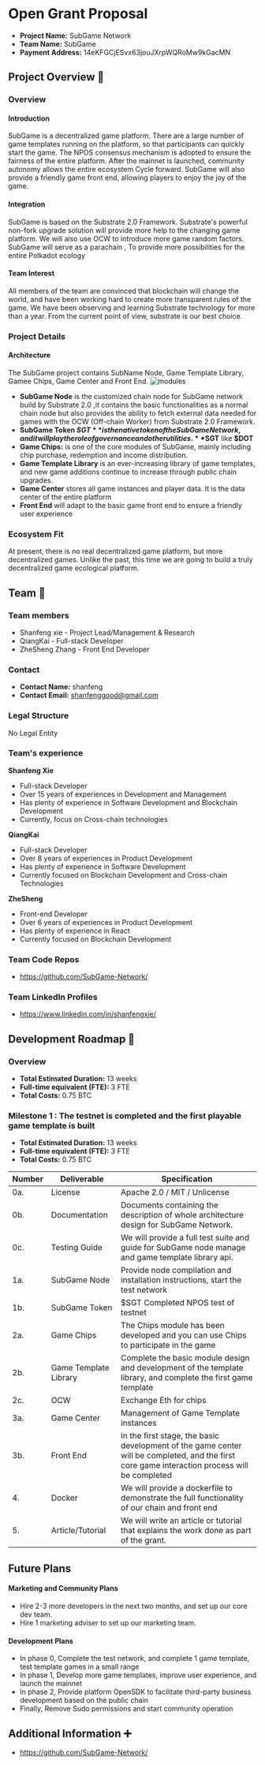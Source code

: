 # Open Grant Proposal

* **Project Name:** SubGame Network
* **Team Name:** SubGame
* **Payment Address:** 14eKFGCjESvx63jouJXrpWQRoMw9kGacMN

## Project Overview :page_facing_up: 
### Overview
#### Introduction
SubGame is a decentralized game platform. There are a large number of game templates running on the platform, so that participants can quickly start the game. The NPOS consensus mechanism is adopted to ensure the fairness of the entire platform. After the mainnet is launched, community autonomy allows the entire ecosystem Cycle forward.
SubGame will also provide a friendly game front end, allowing players to enjoy the joy of the game.
#### Integration
SubGame is based on the Substrate 2.0 Framework. Substrate's powerful non-fork upgrade solution will provide more help to the changing game platform. We will also use OCW to introduce more game random factors. SubGame will serve as a parachain , To provide more possibilities for the entire Polkadot ecology
#### Team Interest
All members of the team are convinced that blockchain will change the world, and have been working hard to create more transparent rules of the game. We have been observing and learning Substrate technology for more than a year. From the current point of view, substrate is our best choice.
### Project Details 
#### Architecture
The SubGame project contains SubName Node, Game Template Library, Gamee Chips, Game Center and Front End.
![modules](https://raw.githubusercontent.com/SubGame-Network/graphics/main/subgame-core-modules.png)
* **SubGame Node** is the customized chain node for SubGame network build by Substrate 2.0 ,it contains the basic functionalities as a normal chain node but also provides the ability to fetch external data needed for games with the OCW (Off-chain Worker) from Substrate 2.0 Framework.
* **SubGame Token $SGT** is the native token of the SubGame Network, and it will play the role of governance and other utilities. **$SGT** like **$DOT**
* **Game Chips:** is one of the core modules of SubGame, mainly including chip purchase, redemption and income distribution.
* **Game Template Library** is an ever-increasing library of game templates, and new game additions continue to increase through public chain upgrades.
* **Game Center** stores all game instances and player data. It is the data center of the entire platform
* **Front End** will adapt to the basic game front end to ensure a friendly user experience

### Ecosystem Fit 
At present, there is no real decentralized game platform, but more decentralized games. Unlike the past, this time we are going to build a truly decentralized game ecological platform.

## Team :busts_in_silhouette:

### Team members
* Shanfeng xie - Project Lead/Management & Research
* QiangKai - Full-stack Developer
* ZheSheng Zhang - Front End Developer

### Contact
* **Contact Name:**  shanfeng 
* **Contact Email:**  shanfenggood@gmail.com

### Legal Structure 
No Legal Entity
### Team's experience
**Shanfeng Xie**
   -  Full-stack Developer   
   -  Over 15 years of experiences in Development and Management   
   -  Has plenty of experience in Software Development and Blockchain Development   
   -  Currently, focus on Cross-chain technologies   

**QiangKai**   
   -  Full-stack Developer   
   -  Over 8 years of experiences in Product Development   
   -  Has plenty of experience in Software Development   
   -  Currently focused on  Blockchain Development and Cross-chain Technologies 

**ZheSheng**
   -  Front-end Developer
   -  Over 6 years of experiences in Product Development 
   -  Has plenty of experience in React  
   -  Currently focused on  Blockchain Development
### Team Code Repos
* https://github.com/SubGame-Network/

### Team LinkedIn Profiles
* https://www.linkedin.com/in/shanfengxie/

## Development Roadmap :nut_and_bolt: 

### Overview
* **Total Estimated Duration:** 13 weeks
* **Full-time equivalent (FTE):**  3 FTE 
* **Total Costs:** 0.75 BTC 

### Milestone 1 :  The testnet is completed and the first playable game template is built
* **Total Estimated Duration:** 13 weeks
* **Full-time equivalent (FTE):**  3 FTE 
* **Total Costs:** 0.75 BTC 


| Number | Deliverable | Specification |
| ------------- | ------------- | ------------- |
| 0a. | License | Apache 2.0 / MIT / Unlicense |
| 0b. | Documentation | Documents containing the description of whole architecture design for SubGame Network. |
| 0c. | Testing Guide | We will provide a full test suite and guide for SubGame node manage and game template library api. | 
| 1a. | SubGame Node | Provide node compilation and installation instructions, start the test network|
| 1b. | SubGame Token | $SGT Completed NPOS test of testnet |  
| 2a. | Game Chips | The Chips module has been developed and you can use Chips to participate in the game |
| 2b. | Game Template Library | Complete the basic module design and development of the template library, and complete the first game template|
| 2c. | OCW| Exchange Eth for chips |
| 3a. | Game Center | Management of Game Template instances|
| 3b. | Front End | In the first stage, the basic development of the game center will be completed, and the first core game interaction process will be completed |
| 4. | Docker | We will provide a dockerfile to demonstrate the full functionality of our chain  and front end |
| 5. | Article/Tutorial | We will write an article or tutorial that explains the work done as part of the grant.| 


## Future Plans

#### Marketing and Community Plans

* Hire 2-3 more developers in the next two months, and set up our core dev team.  
* Hire 1 marketing adviser to set up our marketing team.  

#### Development Plans

* In phase 0, Complete the test network, and complete 1 game template, test template games in a small range
* In phase 1, Develop more game templates, improve user experience, and launch the mainnet
* In phase 2, Provide platform OpenSDK to facilitate third-party business development based on the public chain
* Finally, Remove Sudo permissions and start community operation

## Additional Information :heavy_plus_sign: 
* https://github.com/SubGame-Network/
